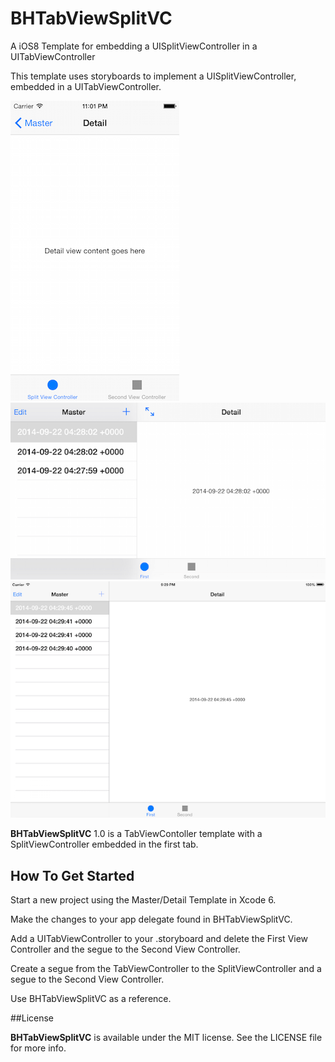 BHTabViewSplitVC
================

A iOS8 Template for embedding a UISplitViewController in a UITabViewController

This template uses storyboards to implement a UISplitViewController, embedded in a UITabViewController.  


![alt tag](https://github.com/craigvz/BHTabViewSplitVC/blob/master/Screenshots/iPhonePort.png) 
![alt tag](https://github.com/craigvz/BHTabViewSplitVC/blob/master/Screenshots/iPhoneLand.png)
![alt tag](https://github.com/craigvz/BHTabViewSplitVC/blob/master/Screenshots/iPadLand.png)


**BHTabViewSplitVC** 1.0 is a TabViewContoller template with a SplitViewController embedded in the first tab.  

## How To Get Started

Start a new project using the Master/Detail Template in Xcode 6. 

Make the changes to your app delegate found in BHTabViewSplitVC. 

Add a UITabViewController to your .storyboard and delete the First View Controller and the segue to the Second View Controller.

Create a segue from the TabViewController to the SplitViewController and a segue to the Second View Controller. 

Use BHTabViewSplitVC as a reference.  

##License

**BHTabViewSplitVC** is available under the MIT license. See the LICENSE file for more info.

